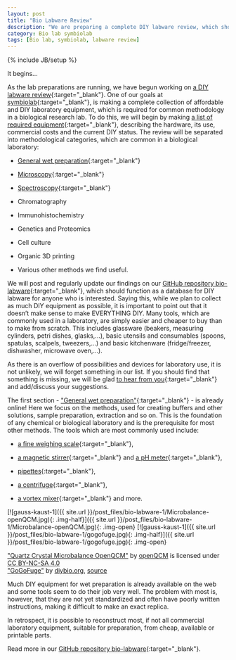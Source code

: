 ```yaml
---
layout: post
title: "Bio Labware Review"
description: "We are preparing a complete DIY labware review, which should function as a database for anyone interested in bio hacking."
category: Bio lab symbiolab
tags: [Bio lab, symbiolab, labware review]
---
```

{% include JB/setup %}


It begins...

As the lab preparations are running, we have begun working on [a DIY labware review](https://github.com/symbiolab/bio-labware/blob/master/000_bio-labware_overview.md){:target="_blank"}. One of our goals at [symbiolab](http://irnas.eu/symbiolab){:target="_blank"}, is making a complete collection of affordable and DIY laboratory equipment, which is required for common methodology in a biological research lab. To do this, we will begin by making [a list of required equipment](https://github.com/symbiolab/bio-labware/blob/master/000_bio-labware_overview.md){:target="_blank"}, describing the hardware, its use, commercial costs and the current DIY status. The review will be separated into methodological categories, which are common in a biological laboratory:

- [General wet preparation](https://github.com/symbiolab/bio-labware/blob/master/010_general_preparation.md){:target="_blank"}

- [Microscopy](https://github.com/symbiolab/bio-labware/blob/master/020_microscopy.md){:target="_blank"}

- [Spectroscopy](https://github.com/symbiolab/bio-labware/blob/master/030_spectroscopy.md){:target="_blank"}

- Chromatography

- Immunohistochemistry

- Genetics and Proteomics

- Cell culture

- Organic 3D printing

- Various other methods we find useful.

We will post and regularly update our findings on our [GitHub repository bio-labware](https://github.com/symbiolab/bio-labware/blob/master/000_bio-labware_overview.md){:target="_blank"}, which should function as a database for DIY labware for anyone who is interested. Saying this, while we plan to collect as much DIY equipment as possible, it is important to point out that it doesn’t make sense to make EVERYTHING DIY. Many tools, which are commonly used in a laboratory, are simply easier and cheaper to buy than to make from scratch. This includes glassware (beakers, measuring cylinders, petri dishes, glasks,...), basic utensils and consumables (spoons, spatulas, scalpels, tweezers,...) and basic kitchenware (fridge/freezer, dishwasher, microwave oven,...).

As there is an overflow of possibilities and devices for laboratory use, it is not unlikely, we will forget something in our list. If you should find that something is missing, we will be glad [to hear from you](mailto:bostjan@irnas.eu){:target="_blank"} and add/discuss your suggestions.


The first section - ["General wet preparation"](https://github.com/symbiolab/bio-labware/blob/master/010_general_preparation.md){:target="_blank"} - is already online! Here we focus on the methods, used for creating buffers and other solutions, sample preparation, extraction and so on. This is the foundation of any chemical or biological laboratory and is the prerequisite for most other methods. The tools which are most commonly used include:

- [a fine weighing scale](https://github.com/symbiolab/bio-labware/blob/master/010_general_preparation.md#Microbalance){:target="_blank"}, 

- [a magnetic stirrer](https://github.com/symbiolab/bio-labware/blob/master/010_general_preparation.md#Magnetic-stirrer){:target="_blank"} and [a pH meter](https://github.com/symbiolab/bio-labware/blob/master/010_general_preparation.md#pH-meter){:target="_blank"},

- [pipettes](https://github.com/symbiolab/bio-labware/blob/master/010_general_preparation.md#Microliter-pipette){:target="_blank"},

- [a centrifuge](https://github.com/symbiolab/bio-labware/blob/master/010_general_preparation.md#Centrifuge){:target="_blank"},

- [a vortex mixer](https://github.com/symbiolab/bio-labware/blob/master/010_general_preparation.md#Vortex-mixer){:target="_blank"} and more.

[![gauss-kaust-1]({{ site.url }}/post_files/bio-labware-1/Microbalance-openQCM.jpg){: .img-half}]({{ site.url }}/post_files/bio-labware-1/Microbalance-openQCM.jpg){: .img-open}
[![gauss-kaust-1]({{ site.url }}/post_files/bio-labware-1/gogofuge.jpg){: .img-half}]({{ site.url }}/post_files/bio-labware-1/gogofuge.jpg){: .img-open}

<div class="row quiet">
<div class="col-xs-6">
<a href="http://openqcm.com/wp-content/uploads/2015/01/Quartz-Crystal-Microbalance-openQCM-open-1024x575.jpg" target="_blank">"Quartz Crystal Microbalance OpenQCM"</a> by <a href="http://openqcm.com/" target="_blank">openQCM</a> is licensed under <a href="http://creativecommons.org/licenses/by-nc-sa/4.0/" target="_blank">CC BY-NC-SA 4.0</a>
</div>
<div class="col-xs-6">
	<a href="https://diybiology.files.wordpress.com/2012/06/gogofuge-img_2205.jpg?w=600&h=450&crop=1" target="_blank">"GoGoFuge"</a> by <a href="https://diybio.org/2012/06/12/gogofuge/" target="_blank">diybio.org</a>, <a href="https://diybio.org/2012/06/12/gogofuge/" target="_blank">source</a>
</div>
</div>

Much DIY equipment for wet preparation is already available on the web and some tools seem to do their job very well. The problem with most is, however, that they are not yet standardized and often have poorly written instructions, making it difficult to make an exact replica.

In retrospect, it is possible to reconstruct most, if not all commercial laboratory equipment, suitable for preparation, from cheap, available or printable parts.

Read more in our [GitHub repository bio-labware](https://github.com/symbiolab/bio-labware/blob/master/000_bio-labware_overview.md){:target="_blank"}.
